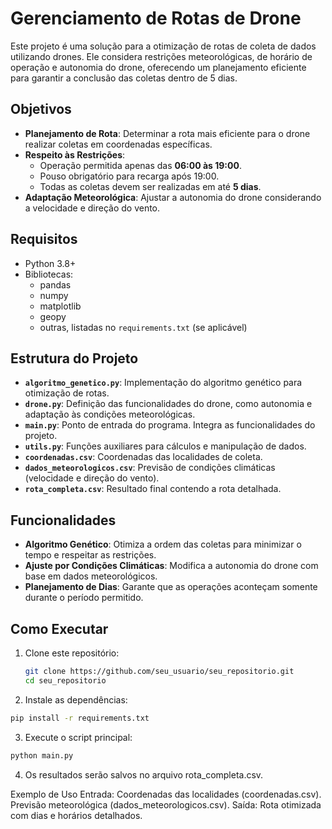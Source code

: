 # Gerenciamento de Rotas de Drone

Este projeto é uma solução para a otimização de rotas de coleta de dados utilizando drones. Ele considera restrições meteorológicas, de horário de operação e autonomia do drone, oferecendo um planejamento eficiente para garantir a conclusão das coletas dentro de 5 dias.

## Objetivos

- **Planejamento de Rota**: Determinar a rota mais eficiente para o drone realizar coletas em coordenadas específicas.
- **Respeito às Restrições**:
  - Operação permitida apenas das **06:00 às 19:00**.
  - Pouso obrigatório para recarga após 19:00.
  - Todas as coletas devem ser realizadas em até **5 dias**.
- **Adaptação Meteorológica**: Ajustar a autonomia do drone considerando a velocidade e direção do vento.

## Requisitos

- Python 3.8+
- Bibliotecas:
  - pandas
  - numpy
  - matplotlib
  - geopy
  - outras, listadas no `requirements.txt` (se aplicável)

## Estrutura do Projeto

- **`algoritmo_genetico.py`**: Implementação do algoritmo genético para otimização de rotas.
- **`drone.py`**: Definição das funcionalidades do drone, como autonomia e adaptação às condições meteorológicas.
- **`main.py`**: Ponto de entrada do programa. Integra as funcionalidades do projeto.
- **`utils.py`**: Funções auxiliares para cálculos e manipulação de dados.
- **`coordenadas.csv`**: Coordenadas das localidades de coleta.
- **`dados_meteorologicos.csv`**: Previsão de condições climáticas (velocidade e direção do vento).
- **`rota_completa.csv`**: Resultado final contendo a rota detalhada.

## Funcionalidades

- **Algoritmo Genético**: Otimiza a ordem das coletas para minimizar o tempo e respeitar as restrições.
- **Ajuste por Condições Climáticas**: Modifica a autonomia do drone com base em dados meteorológicos.
- **Planejamento de Dias**: Garante que as operações aconteçam somente durante o período permitido.

## Como Executar

1. Clone este repositório:
   ```bash
   git clone https://github.com/seu_usuario/seu_repositorio.git
   cd seu_repositorio

2. Instale as dependências:

```bash
pip install -r requirements.txt
```
3. Execute o script principal:
```bash
python main.py
```
4. Os resultados serão salvos no arquivo rota_completa.csv.

Exemplo de Uso
Entrada:
Coordenadas das localidades (coordenadas.csv).
Previsão meteorológica (dados_meteorologicos.csv).
Saída:
Rota otimizada com dias e horários detalhados.

